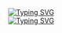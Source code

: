 <link rel="stylesheet" type='text/css' href="https://cdn.jsdelivr.net/gh/devicons/devicon@latest/devicon.min.css" />
<a href="https://git.io/typing-svg"><img src="https://readme-typing-svg.demolab.com?font=Fira+Code&size=60&duration=2500&pause=1250&color=750014&center=false&vCenter=true&width=750&height=100&lines=Greetings" alt="Typing SVG" /></a><br/>
<a href="https://git.io/typing-svg"><img src="https://readme-typing-svg.demolab.com?font=Fira+Code&size=60&duration=2500&pause=1250&color=FF6961&center=false&vCenter=true&width=750&height=100&lines=Bienvenue" alt="Typing SVG" /></a>




